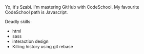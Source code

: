 Yo, it's Szabi. I'm mastering GitHub with CodeSchool.
My favourite CodeSchool path is Javascript.

Deadly skills: 
* html
* sass
* interaction design
* Killing history using git rebase